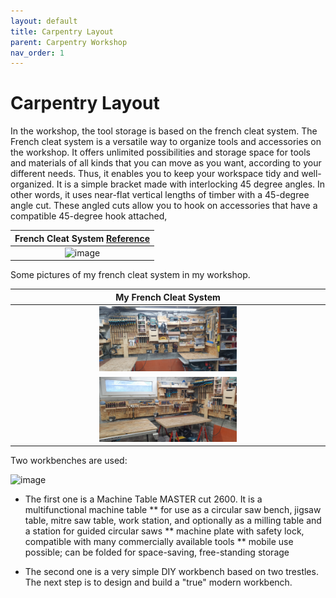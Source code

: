 ```yaml
---
layout: default
title: Carpentry Layout
parent: Carpentry Workshop
nav_order: 1
---
```

# Carpentry Layout

In the workshop, the tool storage is based on the french cleat system.
The French cleat system is a versatile way to organize tools and accessories
on the workshop. It offers unlimited possibilities and storage space for tools 
and materials of all kinds that you can move as you want, 
according to your different needs. Thus, it enables you to keep your workspace tidy and 
well-organized. 
It is a simple bracket made with interlocking 45 degree angles.
In other words, it uses near-flat vertical lengths of timber with a 45-degree
angle cut. These angled cuts allow you to hook on accessories that have a 
compatible 45-degree hook attached, 


|                                        French Cleat System  [Reference](https://www.thehandymansdaughter.com/)                                        |
|:-----------------------------------------------------------------------------------------------------------------------------------------------------:|
| <img alt="image" height="45%" src="https://www.thehandymansdaughter.com/wp-content/uploads/2020/08/french-cleat-hook-together.jpg.webp" width="45%"/> | 

 Some pictures of my french cleat system in my workshop. 

|                               My French Cleat System                                |
|:-----------------------------------------------------------------------------------:|
|  <img alt="image" height="45%" src="/media/Organisation_Globale.jpg" width="45%"/>  | 
| <img alt="image" height="45%" src="/media/Organisation_Globale_1.jpg" width="45%"/> | 

Two workbenches are used: 

<img alt="image" height="45%" src="/media/Organisation_Globale_3.jpg" width="45%"/>

* The first one is a Machine Table MASTER cut 2600. It is a  multifunctional machine table
  ** for use as a circular saw bench, jigsaw table, mitre saw table, work station, and optionally as a milling table 
    and a station for guided circular saws
  ** machine plate with safety lock, compatible with many commercially available tools
  ** mobile use possible; can be folded for space-saving, free-standing storage

* The second one is a very simple DIY workbench based on two trestles. 
The next step is to design and build a "true" modern workbench. 
